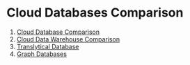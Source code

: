 # Cloud Databases Comparison

1. [Cloud Database Comparison](/sqldatabase)
2. [Cloud Data Warehouse Comparison](/warehouse)
3. [Translytical Database](/translytical)
4. [Graph Databases](/graph-databases)

